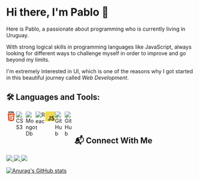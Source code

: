 # Hi there, I'm Pablo :wave:

Here is Pablo, a passionate about programming who is currently living in Uruguay.

With strong logical skills in programming languages like JavaScript, always looking for different ways to challenge myself in order to improve and go beyond my limits.

I'm extremely interested in UI, which is one of the reasons why I got started in this beautiful journey called *Web Development*.


## :hammer_and_wrench: Languages and Tools:


[<img align="left" alt="HTML5" width="26px" src="https://raw.githubusercontent.com/github/explore/80688e429a7d4ef2fca1e82350fe8e3517d3494d/topics/html/html.png" />][website]
[<img align="left" alt="CSS3" width="26px" src="https://user-images.githubusercontent.com/61896414/177214383-79574728-21d3-4131-a32e-ad44630fc665.svg" />][website]
[<img align="left" alt="MongoDb" width="26px" src="https://davidrengifo.files.wordpress.com/2017/09/mongodb-logo.png" />][website]
[<img align="left" alt="React" width="26px" src="https://cdn.iconscout.com/icon/free/png-256/react-3-1175109.png" />][website]
[<img align="left" alt="JavaScript" width="26px" src="https://raw.githubusercontent.com/github/explore/80688e429a7d4ef2fca1e82350fe8e3517d3494d/topics/javascript/javascript.png" />][website]
[<img align="left" alt="GitHub" width="26px" src="https://upload.wikimedia.org/wikipedia/commons/thumb/3/3f/Git_icon.svg/1024px-Git_icon.svg.png" />][website]
[<img align="left" alt="GitHub" width="26px" src="https://upload.wikimedia.org/wikipedia/commons/9/91/Electron_Software_Framework_Logo.svg" />][website]


<br/>
<br/>

## :mailbox_with_mail: Connect With Me
    
  <a href = "mailto:sebapena2002@gmail.com">
    <img src="https://img.shields.io/badge/Gmail-D14836?style=for-the-badge&logo=gmail&logoColor=white" target="_blank">
  </a>
  
   <a href="https://www.linkedin.com/in/pablo-pe%C3%B1a-15619420a/" target="_blank">
   <img src="https://img.shields.io/badge/LinkedIn-0077B5?style=for-the-badge&logo=linkedin&logoColor=white" target="_blank">
  </a> 
  
  <a href="https://www.instagram.com/sebastian_.pena/" target="_blank">
    <img src="https://img.shields.io/badge/Instagram-E4405F?style=for-the-badge&logo=instagram&logoColor=white" target="_blank">
  </a>

[website]: https://sebas-pena.github.io/portfolio/
[instagram]: https://www.instagram.com/sebastian_.pena/
[linkedin]: https://www.linkedin.com/in/pablo-pe%C3%B1a-15619420a/
<!--START_SECTION:waka-->
[![Anurag's GitHub stats](https://github-readme-stats.vercel.app/api?username=sebas-pena&show_icons=true)](https://github.com/anuraghazra/github-readme-stats)


```text
```

<!--END_SECTION:waka-->
